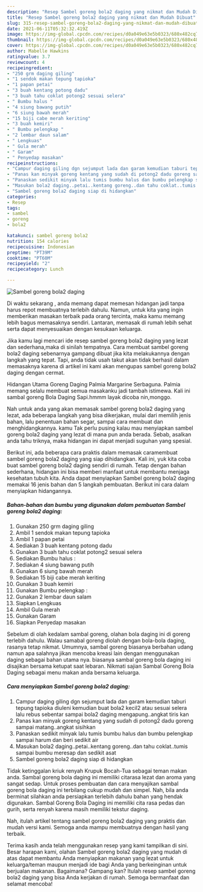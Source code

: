 ```yaml
---
description: "Resep Sambel goreng bola2 daging yang nikmat dan Mudah Dibuat"
title: "Resep Sambel goreng bola2 daging yang nikmat dan Mudah Dibuat"
slug: 315-resep-sambel-goreng-bola2-daging-yang-nikmat-dan-mudah-dibuat
date: 2021-06-11T05:32:32.419Z
image: https://img-global.cpcdn.com/recipes/d0a049e63e5b0323/680x482cq70/sambel-goreng-bola2-daging-foto-resep-utama.jpg
thumbnail: https://img-global.cpcdn.com/recipes/d0a049e63e5b0323/680x482cq70/sambel-goreng-bola2-daging-foto-resep-utama.jpg
cover: https://img-global.cpcdn.com/recipes/d0a049e63e5b0323/680x482cq70/sambel-goreng-bola2-daging-foto-resep-utama.jpg
author: Mabelle Hawkins
ratingvalue: 3.7
reviewcount: 4
recipeingredient:
- "250 grm daging giling"
- "1 sendok makan tepung tapioka"
- "1 papan petai"
- "3 buah kentang potong dadu"
- "3 buah tahu coklat potong2 sesuai selera"
- " Bumbu halus "
- "4 siung bawang putih"
- "6 siung bawah merah"
- "15 biji cabe merah keriting"
- "3 buah kemiri"
- " Bumbu pelengkap "
- "2 lembar daun salam"
- " Lengkuas"
- " Gula merah"
- " Garam"
- " Penyedap masakan"
recipeinstructions:
- "Campur daging giling dgn sejumput lada dan garam kemudian taburi tepung tapioka diuleni kemudian buat bola2 kecil2 atau sesuai selera lalu rebus sebentar sampai bola2 daging mengapung..angkat tiris kan"
- "Panas kan minyak goreng kentang yang sudah di potong2 dadu goreng sampai matang..angkat sisihkan"
- "Panaskan sedikit minyak lalu tumis bumbu halus dan bumbu pelengkap sampai harum dan beri sedikit air"
- "Masukan bola2 daging..petai..kentang goreng..dan tahu coklat..tumis sampai bumbu meresap dan sedikit asat"
- "Sambel goreng bola2 daging siap di hidangkan"
categories:
- Resep
tags:
- sambel
- goreng
- bola2

katakunci: sambel goreng bola2 
nutrition: 154 calories
recipecuisine: Indonesian
preptime: "PT39M"
cooktime: "PT60M"
recipeyield: "2"
recipecategory: Lunch

---
```



![Sambel goreng bola2 daging](https://img-global.cpcdn.com/recipes/d0a049e63e5b0323/680x482cq70/sambel-goreng-bola2-daging-foto-resep-utama.jpg)

Di waktu  sekarang , anda memang dapat memesan hidangan jadi tanpa harus repot membuatnya terlebih dahulu. Namun, untuk kita yang ingin memberikan masakan terbaik pada orang tercinta, maka kamu memang lebih bagus memasaknya sendiri. Lantaran, memasak di rumah lebih sehat serta dapat menyesuaikan dengan kesukaan keluarga.

Jika kamu lagi mencari ide resep sambel goreng bola2 daging yang lezat dan sederhana,maka di sinilah tempatnya. Cara membuat sambel goreng bola2 daging  sebenarnya gampang dibuat jika kita melakukannya dengan langkah yang tepat. Tapi, anda tidak usah takut akan tidak berhasil dalam memasaknya 
karena di artikel ini kami akan mengupas sambel goreng bola2 daging dengan cermat.  

Hidangan Utama Goreng Daging Palmia Margarine Serbaguna. Palmia memang selalu membuat semua masakanku jadi tambah istimewa. Kali ini sambal goreng Bola Daging Sapi.hmmm layak dicoba nin,monggo.

Nah untuk anda yang akan memasak sambel goreng bola2 daging yang lezat, ada beberapa langkah yang bisa dikerjakan, mulai dari memilih jenis bahan, lalu penentuan bahan segar, sampai cara membuat dan menghidangkannya. kamu Tak perlu pusing kalau mau menyiapkan sambel goreng bola2 daging yang lezat di mana pun anda berada. Sebab, asalkan anda  tahu triknya, maka hidangan ini dapat menjadi suguhan yang spesial.

Berikut ini, ada beberapa cara praktis  dalam memasak caramembuat sambel goreng bola2 daging yang siap dihidangkan. Kali ini, yuk kita coba buat sambel goreng bola2 daging sendiri di rumah. Tetap dengan bahan sederhana, hidangan ini bisa memberi manfaat untuk membantu menjaga kesehatan tubuh kita. Anda dapat menyiapkan Sambel goreng bola2 daging memakai 16 jenis bahan dan 5 langkah pembuatan. Berikut ini cara dalam menyiapkan hidangannya.

<!--inarticleads1-->

##### Bahan-bahan dan bumbu yang digunakan dalam pembuatan Sambel goreng bola2 daging:

1. Gunakan 250 grm daging giling
1. Ambil 1 sendok makan tepung tapioka
1. Ambil 1 papan petai
1. Sediakan 3 buah kentang potong dadu
1. Gunakan 3 buah tahu coklat potong2 sesuai selera
1. Sediakan  Bumbu halus :
1. Sediakan 4 siung bawang putih
1. Gunakan 6 siung bawah merah
1. Sediakan 15 biji cabe merah keriting
1. Gunakan 3 buah kemiri
1. Gunakan  Bumbu pelengkap :
1. Gunakan 2 lembar daun salam
1. Siapkan  Lengkuas
1. Ambil  Gula merah
1. Gunakan  Garam
1. Siapkan  Penyedap masakan


Sebelum di olah kedalam sambal goreng, olahan bola daging ini di goreng terlebih dahulu. Walau samabal goreng diolah dengan bola-bola daging, rasanya tetap nikmat. Umumnya, sambal goreng biasanya berbahan udang namun apa salahnya jikan mencoba kreasi lain dengan menggunakan daging sebagai bahan utama nya. biasanya sambal goreng bola daging ini disajikan bersama ketupat saat lebaran. Nikmati sajian Sambal Goreng Bola Daging sebagai menu makan anda bersama keluarga. 

<!--inarticleads2-->

##### Cara menyiapkan Sambel goreng bola2 daging:

1. Campur daging giling dgn sejumput lada dan garam kemudian taburi tepung tapioka diuleni kemudian buat bola2 kecil2 atau sesuai selera lalu rebus sebentar sampai bola2 daging mengapung..angkat tiris kan
1. Panas kan minyak goreng kentang yang sudah di potong2 dadu goreng sampai matang..angkat sisihkan
1. Panaskan sedikit minyak lalu tumis bumbu halus dan bumbu pelengkap sampai harum dan beri sedikit air
1. Masukan bola2 daging..petai..kentang goreng..dan tahu coklat..tumis sampai bumbu meresap dan sedikit asat
1. Sambel goreng bola2 daging siap di hidangkan


Tidak ketinggalan kriuk renyah Krupuk Bocah-Tua sebagai teman makan anda. Sambal goreng bola daging ini memiliki citarasa lezat dan aroma yang sangat sedap. Untuk proses pembuatan dan cara menyajikan sambal goreng bola daging ini terbilang cukup mudah dan simpel. Nah, bila anda berminat silahkan anda persiapkan terlebih dahulu bahan yang hendak digunakan. Sambal Goreng Bola Daging ini memiliki cita rasa pedas dan gurih, serta renyah karena masih memiliki tekstur daging. 

Nah, itulah artikel tentang  sambel goreng bola2 daging  yang praktis dan mudah versi kami. Semoga anda mampu membuatnya dengan hasil yang terbaik. 

Terima kasih anda telah menggunakan resep yang kami tampilkan di sini. Besar harapan kami, olahan  Sambel goreng bola2 daging yang mudah di atas dapat membantu Anda menyiapkan makanan yang lezat untuk keluarga/teman maupun menjadi ide bagi Anda yang berkeinginan untuk berjualan makanan. Bagaimana? Gampang kan? Itulah resep sambel goreng bola2 daging yang bisa Anda kerjakan di rumah. Semoga bermanfaat dan selamat mencoba!

